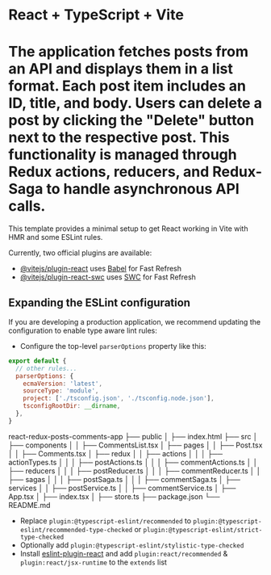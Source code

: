 # React + TypeScript + Vite


# The application fetches posts from an API and displays them in a list format. Each post item includes an ID, title, and body. Users can delete a post by clicking the "Delete" button next to the respective post. This functionality is managed through Redux actions, reducers, and Redux-Saga to handle asynchronous API calls.

This template provides a minimal setup to get React working in Vite with HMR and some ESLint rules.

Currently, two official plugins are available:

- [@vitejs/plugin-react](https://github.com/vitejs/vite-plugin-react/blob/main/packages/plugin-react/README.md) uses [Babel](https://babeljs.io/) for Fast Refresh
- [@vitejs/plugin-react-swc](https://github.com/vitejs/vite-plugin-react-swc) uses [SWC](https://swc.rs/) for Fast Refresh

## Expanding the ESLint configuration

If you are developing a production application, we recommend updating the configuration to enable type aware lint rules:

- Configure the top-level `parserOptions` property like this:

```js
export default {
  // other rules...
  parserOptions: {
    ecmaVersion: 'latest',
    sourceType: 'module',
    project: ['./tsconfig.json', './tsconfig.node.json'],
    tsconfigRootDir: __dirname,
  },
}
```


react-redux-posts-comments-app
├── public
│   ├── index.html
├── src
│   ├── components
│   │   ├── CommentsList.tsx
│   ├── pages
│   │   ├── Post.tsx
│   │   ├── Comments.tsx
│   ├── redux
│   │   ├── actions
│   │   │   ├── actionTypes.ts
│   │   │   ├── postActions.ts
│   │   │   ├── commentActions.ts
│   │   ├── reducers
│   │   │   ├── postReducer.ts
│   │   │   ├── commentReducer.ts
│   │   ├── sagas
│   │   │   ├── postSaga.ts
│   │   │   ├── commentSaga.ts
│   ├── services
│   │   ├── postService.ts
│   │   ├── commentService.ts
│   ├── App.tsx
│   ├── index.tsx
│   ├── store.ts
├── package.json
└── README.md


- Replace `plugin:@typescript-eslint/recommended` to `plugin:@typescript-eslint/recommended-type-checked` or `plugin:@typescript-eslint/strict-type-checked`
- Optionally add `plugin:@typescript-eslint/stylistic-type-checked`
- Install [eslint-plugin-react](https://github.com/jsx-eslint/eslint-plugin-react) and add `plugin:react/recommended` & `plugin:react/jsx-runtime` to the `extends` list

